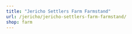 ```yaml
---
title: "Jericho Settlers Farm Farmstand"
url: /jericho/jericho-settlers-farm-farmstand/
shop: farm
---
```

